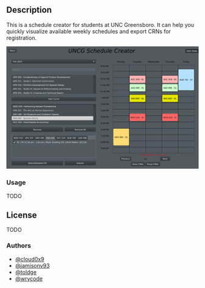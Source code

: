 ## Description

This is a schedule creator for students at UNC Greensboro. It can help
you quickly visualize available weekly schedules and export CRNs for
registration.

![screenshot](screenshot.png)

### Usage

TODO

## License

TODO

### Authors
- [@cloud0x9](https://github.com/cloud0x9)
- [@jamisonv93](https://github.com/jamisonv93)
- [@toldge](https://github.com/toldge)
- [@wrycode](https://github.com/wrycode)
